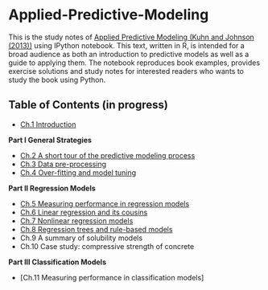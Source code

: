 Applied-Predictive-Modeling
===========================

This is the study notes of [Applied Predictive Modeling (Kuhn and Johnson (2013))](http://www.amazon.com/Applied-Predictive-Modeling-Max-Kuhn/dp/1461468485/ref=sr_1_1?ie=UTF8&qid=1415171098&sr=8-1&keywords=applied+predictive+modeling) using IPython notebook. This text, written in R, is intended for a broad audience as both an introduction to predictive models as well as a guide to applying them. The notebook reproduces book examples, provides exercise solutions and study notes for interested readers who wants to study the book using Python.

## Table of Contents (in progress)

- [Ch.1 Introduction](http://nbviewer.ipython.org/github/leig/Applied-Predictive-Modeling-with-Python/blob/master/notebooks/Chapter%201.ipynb)

**Part I General Strategies**
- [Ch.2 A short tour of the predictive modeling process](http://nbviewer.ipython.org/github/leig/Applied-Predictive-Modeling-with-Python/blob/master/notebooks/Chapter%202.ipynb)
- [Ch.3 Data pre-processing](http://nbviewer.ipython.org/github/leig/Applied-Predictive-Modeling-with-Python/blob/master/notebooks/Chapter%203.ipynb)
- [Ch.4 Over-fitting and model tuning](http://nbviewer.ipython.org/github/leig/Applied-Predictive-Modeling-with-Python/blob/master/notebooks/Chapter%204.ipynb)

**Part II Regression Models**
- [Ch.5 Measuring performance in regression models](http://nbviewer.ipython.org/github/leig/Applied-Predictive-Modeling-with-Python/blob/master/notebooks/Chapter%205.ipynb)
- [Ch.6 Linear regression and its cousins](http://nbviewer.ipython.org/github/leig/Applied-Predictive-Modeling-with-Python/blob/master/notebooks/Chapter%206.ipynb)
- [Ch.7 Nonlinear regression models](http://nbviewer.ipython.org/github/leig/Applied-Predictive-Modeling-with-Python/blob/master/notebooks/Chapter%207.ipynb)
- [Ch.8 Regression trees and rule-based models](http://nbviewer.ipython.org/github/leig/Applied-Predictive-Modeling-with-Python/blob/master/notebooks/Chapter%208.ipynb)
- Ch.9 A summary of solubility models
- Ch.10 Case study: compressive strength of concrete

**Part III Classification Models**
- [Ch.11 Measuring performance in classification models]
<!---
- [Ch.12 Discriminant analysis and other linear classification models]
- [Ch.13 Nonlinear classification models]
- [Ch.14 Classification trees and rule-based models]
- [Ch.15 A summary of grant application models]
- [Ch.16 Remedies for severe class imbalance]
- [Ch.17 Case study: job scheduling]

**Part IV Other Considerations**
- [Ch.18 Measuring predictor importance]
- [Ch.19 An introduction to feature selection]
- [Ch.20 Factors that can affect model performance]
-->
